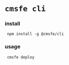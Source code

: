 # `cmsfe cli`

### install

```
 npm install -g @cmsfe/cli

```

### usage

  ```
   cmsfe deploy

  ```


